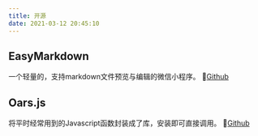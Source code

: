 ```yaml
---
title: 开源
date: 2021-03-12 20:45:10
---
```

## EasyMarkdown
一个轻量的，支持markdown文件预览与编辑的微信小程序。
:rocket:[Github](https://github.com/yuyinws/EasyMarkdown)
## Oars.js
将平时经常用到的Javascript函数封装成了库，安装即可直接调用。
:rocket:[Github](https://github.com/yuyinws/oars.js)